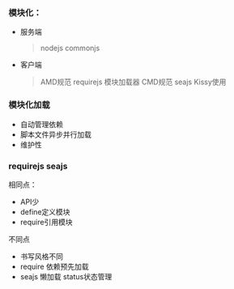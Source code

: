 ### 模块化：
* 服务端
    > nodejs commonjs 
* 客户端
    > AMD规范 requirejs 模块加载器
    > CMD规范 seajs  Kissy使用 

### 模块化加载
* 自动管理依赖
* 脚本文件异步并行加载
* 维护性

### requirejs seajs
相同点：
* API少
* define定义模块
* require引用模块

不同点
* 书写风格不同
* require 依赖预先加载
* seajs   懒加载 status状态管理